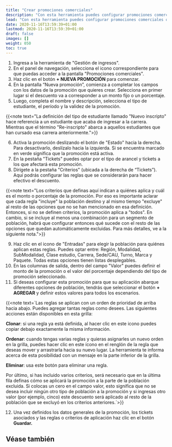 ```yaml
---
title: "Crear promociones comerciales"
description: "Con esta herramienta puedes configurar promociones comerciales que se aplicarán a los tickets."
lead: "Con esta herramienta puedes configurar promociones comerciales que se aplicarán a los tickets. Los descuentos aplicados a cada ticket se podrán ver desde la herramienta de ePagos. Las promociones comerciales pueden configurarse para asignar un monto fijo o un porcentaje que luego se aplicará al total del ticket que el estudiante debe abonar."
date: 2020-11-16T13:59:39+01:00
lastmod: 2020-11-16T13:59:39+01:00
draft: false
images: []
weight: 050
toc: true
---
```


1. Ingresa a la herramienta de "Gestión de ingresos".
1. En el panel de navegación, selecciona el icono correspondiente para que puedas acceder a la pantalla "Promociones comerciales".
1. Haz clic en el botón **+ NUEVA PROMOCIÓN** para comenzar.
1. En la pantalla “Nueva promoción”, comienza a completar los campos con los datos de la promoción que quieres crear. Selecciona en primer lugar si el descuento va a corresponder a un monto fijo o un porcentaje.
1. Luego, completa el nombre y descripción, selecciona el tipo de estudiante, el período y la validez de la promoción.

{{<note text="La definición del tipo de estudiante llamado \"Nuevo inscripto\" hace referencia a un estudiante que acaba de ingresar a la carrera. Mientras que el término \"Re-inscripto\" abarca a aquellos estudiantes que han cursado esa carrera anteriormente.">}}

6. Activa la promoción deslizando el botón de "Estado" hacia la derecha. Para desactivarlo, deslízalo hacia la izquierda. Si se encuentra marcado en verde significa que la promoción está activa.
7. En la pestaña "Tickets" puedes optar por el tipo de arancel y tickets a los que afectará esta promoción.
8. Dirígete a la pestaña "Criterios" (ubicada a la derecha de “Tickets”). Aquí podrás configurar las reglas que se considerarán para hacer efectivo el descuento.

{{<note text="Los criterios que definas aquí indican a quiénes aplica y cuál es el monto o porcentaje de la promoción. Por eso es importante aclarar que cada regla \"incluye\" la población destino y al mismo tiempo \"excluye\" al resto de las opciones que no se han mencionado en esa definición. Entonces, si no se definen criterios, la promoción aplica a \"todos\". En cambio, si se incluye al menos una combinación para un segmento de población, habrá que configurar entonces qué sucede con el resto de las opciones que quedan automáticamente excluidas. Para más detalles, ve a la siguiente nota.">}}

9. Haz clic en el icono de "Entradas" para elegir la población para quiénes aplican estas reglas. Puedes optar entre: Región, Modalidad, SubModalidad, Clase estudio, Carrera, Sede/CAU, Turno, Marca y Paquete. Todas estas opciones tienen listas desplegables.
10. En las columnas de salida, dentro del campo "Valor" puedes definir el monto de la promoción o el valor del porcentaje dependiendo del tipo de promoción seleccionado.
11. Si deseas configurar esta promoción para que su aplicación abarque diferentes opciones de población, tendrás que seleccionar el botón **+ AGREGAR** y definir estos valores para todos los escenarios.

{{<note text=`Las reglas se aplican con un orden de prioridad de arriba hacia abajo. Puedes agregar tantas reglas como desees. Las siguientes acciones están disponibles en esta grilla:
<br>

<b>Clonar</b>: si una regla ya está definida, al hacer clic en este icono puedes copiar debajo exactamente la misma información.
<br>

<b>Ordenar</b>: cuando tengas varias reglas y quieras asignarles un nuevo orden en la grilla, puedes hacer clic en este ícono en el renglón de la regla que deseas mover y arrastrarla hacia su nuevo lugar. La herramienta te informa acerca de esta posibilidad con un mensaje en la parte inferior de la grilla.
<br>

<b>Eliminar</b>: usa este botón para eliminar una regla.
<br>

Por último, si has incluido varios criterios, será necesario que en la última fila definas cómo se aplicará la promoción a la parte de la población excluida. Si colocas un cero en el campo valor, esto significa que no se desea incluir ningún otro tipo de población a la promoción y si ingresas otro valor (por ejemplo, cinco) este descuento será aplicado al resto de la población que se excluyó en los criterios anteriores.`>}}

12. Una vez definidos los datos generales de la promoción, los tickets asociados y las reglas o criterios de aplicación haz clic en el botón **Guardar.**

## Véase también

<!-- {{< link text="Buscar promociones comerciales" to="buscar-promos" >}}
</br>
{{< link text="Editar promociones comerciales" to="editar-promos" >}} -->
